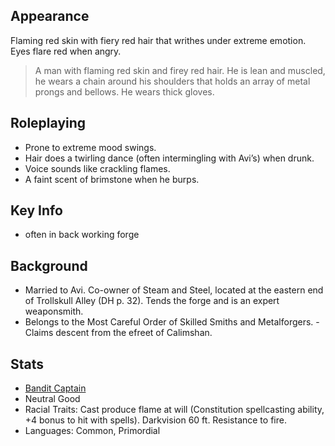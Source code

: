 ## Appearance

Flaming red skin with fiery red hair that writhes under extreme emotion. Eyes flare red when angry.

> A man with flaming red skin and firey red hair. He is lean and muscled, he wears a chain around his shoulders that holds an array of metal prongs and bellows. He wears thick gloves.

## Roleplaying

- Prone to extreme mood swings.
- Hair does a twirling dance (often intermingling with Avi’s) when drunk.
- Voice sounds like crackling flames.
- A faint scent of brimstone when he burps.

## Key Info

- often in back working forge

## Background

- Married to Avi. Co-owner of Steam and Steel, located at the eastern end of Trollskull Alley (DH p. 32). Tends the forge and is an expert weaponsmith.
- Belongs to the Most Careful Order of Skilled Smiths and Metalforgers.
-Claims descent from the efreet of Calimshan.

## Stats

- [Bandit Captain](https://www.dndbeyond.com/monsters/bandit-captain)
- Neutral Good
- Racial Traits: Cast produce flame at will (Constitution spellcasting ability, +4 bonus to hit with spells). Darkvision 60 ft. Resistance to fire.
- Languages: Common, Primordial
